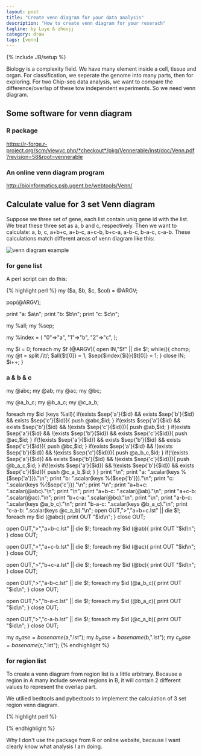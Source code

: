 ```yaml
---
layout: post
title: "Create venn diagram for your data analysis"
description: "How to create venn diagram for your reserach"
tagline: by Luye & zhoujj
category: draw
tags: [venn]
---
```

{% include JB/setup %}

Biology is a complexity field. We have many element inside a cell, tissue and organ. For classification, we seperate the genome into many parts, then for exploring. For two Chip-seq data analysis, we want to compare the difference/overlap of these tow independent experiments. So we need venn diagram.

<!--more-->

## Some software for venn diagram 

### R package

https://r-forge.r-project.org/scm/viewvc.php/*checkout*/pkg/Vennerable/inst/doc/Venn.pdf?revision=58&root=vennerable

### An online venn diagram program

http://bioinformatics.psb.ugent.be/webtools/Venn/


## Calculate value for 3 set Venn diagram

Suppose we three set of gene, each list contain uniq gene id with the list. We treat these three set as a, b and c, respectively. Then we want to calculate: a, b, c, a+b+c, a+b-c, a+c-b, b+c-a, a-b-c, b-a-c, c-a-b. These calculations match different areas of venn diagram like this:

![venn diagram example]()

### for gene list

A perl script can do this:

{% highlight perl %}
my ($a, $b, $c, $col) = @ARGV;

pop(@ARGV);

print "a: $a\n";
print "b: $b\n";
print "c: $c\n";

my %all;
my %sep;

my %index = (
	"0"=>"a",
	"1"=>"b",
	"2"=>"c",
);

my $i = 0;
foreach my $f (@ARGV){
	open IN,"$f" || die $!;
	while(<IN>){
		chomp;
		my @t = split /\t/;
		$all{$t[0]} = 1;
		$sep{$index{$i}}{$t[0]} = 1;
	}
	close IN;
	$i++;
}

### a & b & c
my @abc;
my @ab;
my @ac;
my @bc;

my @a_b_c;
my @b_a_c;
my @c_a_b;

foreach my $id (keys %all){
	if(exists $sep{'a'}{$id} && exists $sep{'b'}{$id} && exists $sep{'c'}{$id}){
		push @abc,$id;
	}
	if(exists $sep{'a'}{$id} && exists $sep{'b'}{$id} && !(exists $sep{'c'}{$id})){
		push @ab,$id;
	}
	if(exists $sep{'a'}{$id} && !(exists $sep{'b'}{$id}) && exists $sep{'c'}{$id}){
		push @ac,$id;
	}
	if(!(exists $sep{'a'}{$id}) && exists $sep{'b'}{$id} && exists $sep{'c'}{$id}){
		push @bc,$id;
	}
	if(exists $sep{'a'}{$id} && !(exists $sep{'b'}{$id}) && !(exists $sep{'c'}{$id})){
		push @a_b_c,$id;
	}
	if(!(exists $sep{'a'}{$id}) && exists $sep{'b'}{$id} && !(exists $sep{'c'}{$id})){
		push @b_a_c,$id;
	}
	if(!(exists $sep{'a'}{$id}) && !(exists $sep{'b'}{$id}) && exists $sep{'c'}{$id}){
		push @c_a_b,$id;
	}
}
print "\n";
print "a: ".scalar(keys %{$sep{'a'}})."\n";
print "b: ".scalar(keys %{$sep{'b'}})."\n";
print "c: ".scalar(keys %{$sep{'c'}})."\n";
print "\n";
print "a+b+c: ".scalar(@abc)."\n";
print "\n";
print "a+b-c: ".scalar(@ab)."\n";
print "a+c-b: ".scalar(@ac)."\n";
print "b+c-a: ".scalar(@bc)."\n";
print "\n";
print "a-b-c: ".scalar(keys @a_b_c)."\n";
print "b-a-c: ".scalar(keys @b_a_c)."\n";
print "c-a-b: ".scalar(keys @c_a_b)."\n";
open OUT,">","a+b+c.lst" || die $!;
foreach my $id (@abc){
	print OUT "$id\n";
}
close OUT;

open OUT,">","a+b-c.lst" || die $!;
foreach my $id (@ab){
	print OUT "$id\n";
}
close OUT;

open OUT,">","a+c-b.lst" || die $!;
foreach my $id (@ac){
	print OUT "$id\n";
}
close OUT;

open OUT,">","b+c-a.lst" || die $!;
foreach my $id (@bc){
	print OUT "$id\n";
}
close OUT;

open OUT,">","a-b-c.lst" || die $!;
foreach my $id (@a_b_c){
    print OUT "$id\n";
}
close OUT;

open OUT,">","b-a-c.lst" || die $!;
foreach my $id (@b_a_c){
    print OUT "$id\n";
}
close OUT;

open OUT,">","c-a-b.lst" || die $!;
foreach my $id (@c_a_b){
    print OUT "$id\n";
}
close OUT;

my $a_base = basename($a,".lst");
my $b_base = basename($b,".lst");
my $c_base = basename($c,".lst");
{% endhighlight %}

### for region list

To create a venn diagram from region list is a little arbitrary. Because a region in A many include several regions in B, it will contain 2 different values to represent the overlap part.

We utilied bedtools and pybedtools to implement the calculation of 3 set region venn diagram.

{% highlight perl %}

{% endhighlight %}


Why I don't use the package from R or online website, because I want clearly know what analysis I am doing.


